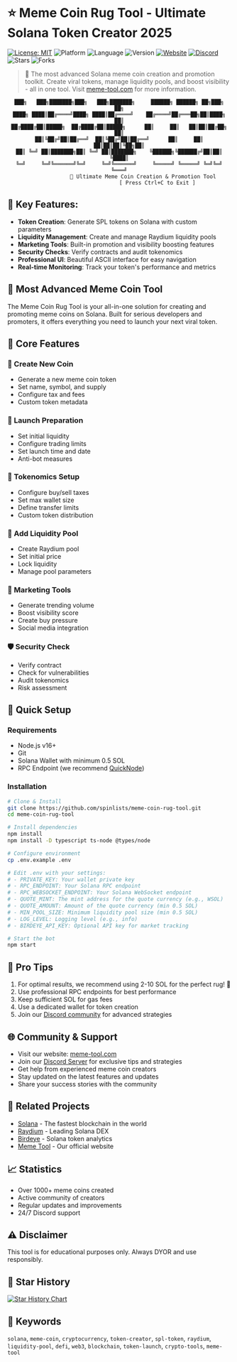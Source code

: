 # ⭐ Meme Coin Rug Tool - Ultimate Solana Token Creator 2025

[![License: MIT](https://img.shields.io/badge/License-MIT-yellow.svg)](https://opensource.org/licenses/MIT)
![Platform](https://img.shields.io/badge/platform-Solana-blue)
![Language](https://img.shields.io/badge/language-TypeScript-blue)
![Version](https://img.shields.io/badge/version-1.0.0-purple)
[![Website](https://img.shields.io/badge/Website-meme--tool.com-green)](https://meme-tool.com)
[![Discord](https://img.shields.io/discord/1193546650867740682?color=%237289DA&label=discord&logo=discord&logoColor=white)](https://discord.gg/JXgk42xhaH)
![Stars](https://img.shields.io/github/stars/spinlists/meme-coin-rug-tool?style=social)
![Forks](https://img.shields.io/github/forks/spinlists/meme-coin-rug-tool?style=social)

> 🚀 The most advanced Solana meme coin creation and promotion toolkit. Create viral tokens, manage liquidity pools, and boost visibility - all in one tool. Visit [meme-tool.com](https://meme-tool.com) for more information.

<div align="center">

    ███╗   ███╗███████╗███╗   ███╗███████╗     ██████╗ ██████╗ ██╗███╗   ██╗
    ████╗ ████║██╔════╝████╗ ████║██╔════╝    ██╔════╝██╔═══██╗██║████╗  ██║
    ██╔████╔██║█████╗  ██╔████╔██║█████╗      ██║     ██║   ██║██║██╔██╗ ██║
    ██║╚██╔╝██║██╔══╝  ██║╚██╔╝██║██╔══╝      ██║     ██║   ██║██║██║╚██╗██║
    ██║ ╚═╝ ██║███████╗██║ ╚═╝ ██║███████╗    ╚██████╗╚██████╔╝██║██║ ╚████║
    ╚═╝     ╚═╝╚══════╝╚═╝     ╚═╝╚══════╝     ╚═════╝ ╚═════╝ ╚═╝╚═╝  ╚═══╝
                   🚀 Ultimate Meme Coin Creation & Promotion Tool
                            [ Press Ctrl+C to Exit ]

</div>

## 🎯 Key Features:

- **Token Creation**: Generate SPL tokens on Solana with custom parameters
- **Liquidity Management**: Create and manage Raydium liquidity pools
- **Marketing Tools**: Built-in promotion and visibility boosting features
- **Security Checks**: Verify contracts and audit tokenomics
- **Professional UI**: Beautiful ASCII interface for easy navigation
- **Real-time Monitoring**: Track your token's performance and metrics

## 🚀 Most Advanced Meme Coin Tool

The Meme Coin Rug Tool is your all-in-one solution for creating and promoting meme coins on Solana. Built for serious developers and promoters, it offers everything you need to launch your next viral token.

## 🌟 Core Features

### 🎯 Create New Coin
- Generate a new meme coin token
- Set name, symbol, and supply
- Configure tax and fees
- Custom token metadata

### 🚀 Launch Preparation
- Set initial liquidity
- Configure trading limits
- Set launch time and date
- Anti-bot measures

### 💎 Tokenomics Setup
- Configure buy/sell taxes
- Set max wallet size
- Define transfer limits
- Custom token distribution

### 🌊 Add Liquidity Pool
- Create Raydium pool
- Set initial price
- Lock liquidity
- Manage pool parameters

### 📢 Marketing Tools
- Generate trending volume
- Boost visibility score
- Create buy pressure
- Social media integration

### 🛡️ Security Check
- Verify contract
- Check for vulnerabilities
- Audit tokenomics
- Risk assessment

## 🚀 Quick Setup

### Requirements
- Node.js v16+
- Git
- Solana Wallet with minimum 0.5 SOL
- RPC Endpoint (we recommend [QuickNode](https://quicknode.com))

### Installation
```bash
# Clone & Install
git clone https://github.com/spinlists/meme-coin-rug-tool.git
cd meme-coin-rug-tool

# Install dependencies
npm install
npm install -D typescript ts-node @types/node

# Configure environment
cp .env.example .env

# Edit .env with your settings:
# - PRIVATE_KEY: Your wallet private key
# - RPC_ENDPOINT: Your Solana RPC endpoint
# - RPC_WEBSOCKET_ENDPOINT: Your Solana WebSocket endpoint
# - QUOTE_MINT: The mint address for the quote currency (e.g., WSOL)
# - QUOTE_AMOUNT: Amount of the quote currency (min 0.5 SOL)
# - MIN_POOL_SIZE: Minimum liquidity pool size (min 0.5 SOL)
# - LOG_LEVEL: Logging level (e.g., info)
# - BIRDEYE_API_KEY: Optional API key for market tracking

# Start the bot
npm start
```

## 💫 Pro Tips
1. For optimal results, we recommend using 2-10 SOL for the perfect rug! 🚀
2. Use professional RPC endpoints for best performance
3. Keep sufficient SOL for gas fees
4. Use a dedicated wallet for token creation
5. Join our [Discord community](https://discord.gg/JXgk42xhaH) for advanced strategies

## 🌐 Community & Support
- Visit our website: [meme-tool.com](https://meme-tool.com)
- Join our [Discord Server](https://discord.gg/JXgk42xhaH) for exclusive tips and strategies
- Get help from experienced meme coin creators
- Stay updated on the latest features and updates
- Share your success stories with the community

## 🔗 Related Projects
- [Solana](https://solana.com) - The fastest blockchain in the world
- [Raydium](https://raydium.io) - Leading Solana DEX
- [Birdeye](https://birdeye.so) - Solana token analytics
- [Meme Tool](https://meme-tool.com) - Our official website

## 📈 Statistics
- Over 1000+ meme coins created
- Active community of creators
- Regular updates and improvements
- 24/7 Discord support

## ⚠️ Disclaimer
This tool is for educational purposes only. Always DYOR and use responsibly.

## 🌟 Star History

[![Star History Chart](https://api.star-history.com/svg?repos=spinlists/meme-coin-rug-tool&type=Date)](https://star-history.com/#spinlists/meme-coin-rug-tool&Date)

## 🔑 Keywords
`solana`, `meme-coin`, `cryptocurrency`, `token-creator`, `spl-token`, `raydium`, `liquidity-pool`, `defi`, `web3`, `blockchain`, `token-launch`, `crypto-tools`, `meme-tool`
